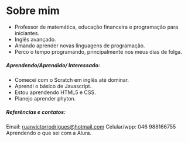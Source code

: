 # Sobre mim
- Professor de matemática, educação financeira e programação para iniciantes.
- Inglês avançado.
- Amando aprender novas linguagens de programação.
- Perco o tempo programando, principalmente nos meus dias de folga.

##### Aprendendo/Aprendido/ Interessado:
- Comecei com o Scratch em inglês até dominar.
- Aprendi o básico de Javascript.
- Estou aprendendo HTML5 e CSS.
- Planejo aprender phyton.

##### Referências e contatos:
Email: ruanvictorrodrigues@hotmail.com
Celular/wpp: 046 988166755
Aprendendo o que sei com a Alura.
